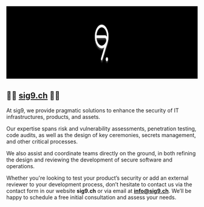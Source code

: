 <img src="https://raw.githubusercontent.com/sig9sec/.github/master/resources/sig9-cover.png" width="1128" height="191">

## 👨‍💻 <a href="https://sig9.ch" target="_blank">sig9.ch</a> 👩‍💻

At sig9, we provide pragmatic solutions to enhance the security of IT infrastructures, products, and assets.

Our expertise spans risk and vulnerability assessments, penetration testing, code audits, as well as the design of key ceremonies, secrets management, and other critical processes.

We also assist and coordinate teams directly on the ground, in both refining the design and reviewing the development of secure software and operations.

Whether you're looking to test your product’s security or add an external reviewer to your development process, don’t hesitate to contact us via the contact form in our website **sig9.ch** or via email at **info@sig9.ch**. We’ll be happy to schedule a free initial consultation and assess your needs.
